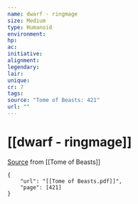 ```yaml
---
name: dwarf - ringmage
size: Medium
type: Humanoid
environment: 
hp: 
ac: 
initiative: 
alignment: 
legendary: 
lair: 
unique: 
cr: 7
tags: 
source: "Tome of Beasts: 421"
url: ""
---
```

# [[dwarf - ringmage]]

[Source](zotero://open-pdf/library/items/ULEQWHJM?page=421) from [[Tome of Beasts]]

```pdf
{
	"url": "[[Tome of Beasts.pdf]]",
	"page": [421]
}
```

